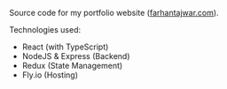 Source code for my portfolio website ([farhantajwar.com](farhantajwar.com)).

Technologies used:
- React (with TypeScript)
- NodeJS & Express (Backend)
- Redux (State Management)
- Fly.io (Hosting)

